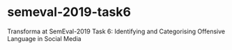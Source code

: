 # semeval-2019-task6
Transforma at SemEval-2019 Task 6: Identifying and Categorising Offensive Language in Social Media 
